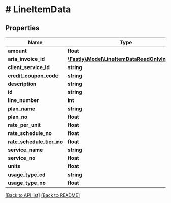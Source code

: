 # # LineItemData

## Properties

Name | Type | Description | Notes
------------ | ------------- | ------------- | -------------
**amount** | **float** |  | [optional] 
**aria_invoice_id** | [**\Fastly\Model\LineItemDataReadOnlyInvoiceId**](LineItemDataReadOnlyInvoiceId.md) |  | [optional] 
**client_service_id** | **string** |  | [optional] 
**credit_coupon_code** | **string** |  | [optional] 
**description** | **string** |  | [optional] 
**id** | **string** |  | [optional] 
**line_number** | **int** |  | [optional] 
**plan_name** | **string** |  | [optional] 
**plan_no** | **float** |  | [optional] 
**rate_per_unit** | **float** |  | [optional] 
**rate_schedule_no** | **float** |  | [optional] 
**rate_schedule_tier_no** | **float** |  | [optional] 
**service_name** | **string** |  | [optional] 
**service_no** | **float** |  | [optional] 
**units** | **float** |  | [optional] 
**usage_type_cd** | **string** |  | [optional] 
**usage_type_no** | **float** |  | [optional] 


[[Back to API list]](../../README.md#endpoints) [[Back to README]](../../README.md)
